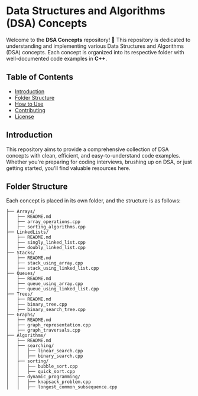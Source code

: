 # Data Structures and Algorithms (DSA) Concepts

Welcome to the **DSA Concepts** repository! 🚀 This repository is dedicated to understanding and implementing various Data Structures and Algorithms (DSA) concepts. Each concept is organized into its respective folder with well-documented code examples in **C++**.

## Table of Contents

- [Introduction](#introduction)
- [Folder Structure](#folder-structure)
- [How to Use](#how-to-use)
- [Contributing](#contributing)
- [License](#license)

## Introduction

This repository aims to provide a comprehensive collection of DSA concepts with clean, efficient, and easy-to-understand code examples. Whether you're preparing for coding interviews, brushing up on DSA, or just getting started, you'll find valuable resources here.

## Folder Structure

Each concept is placed in its own folder, and the structure is as follows:

```plaintext
├── Arrays/
│   ├── README.md
│   ├── array_operations.cpp
│   ├── sorting_algorithms.cpp
├── LinkedLists/
│   ├── README.md
│   ├── singly_linked_list.cpp
│   ├── doubly_linked_list.cpp
├── Stacks/
│   ├── README.md
│   ├── stack_using_array.cpp
│   ├── stack_using_linked_list.cpp
├── Queues/
│   ├── README.md
│   ├── queue_using_array.cpp
│   ├── queue_using_linked_list.cpp
├── Trees/
│   ├── README.md
│   ├── binary_tree.cpp
│   ├── binary_search_tree.cpp
├── Graphs/
│   ├── README.md
│   ├── graph_representation.cpp
│   ├── graph_traversals.cpp
├── Algorithms/
│   ├── README.md
│   ├── searching/
│   │   ├── linear_search.cpp
│   │   ├── binary_search.cpp
│   ├── sorting/
│   │   ├── bubble_sort.cpp
│   │   ├── quick_sort.cpp
│   ├── dynamic_programming/
│   │   ├── knapsack_problem.cpp
│   │   ├── longest_common_subsequence.cpp


